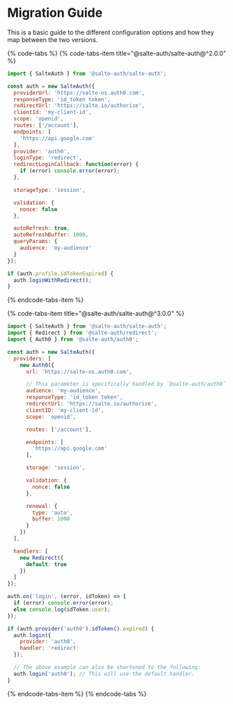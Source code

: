 # Migration Guide

This is a basic guide to the different configuration options and how they map between the two versions.

{% code-tabs %}
{% code-tabs-item title="@salte-auth/salte-auth@^2.0.0" %}
```js
import { SalteAuth } from '@salte-auth/salte-auth';

const auth = new SalteAuth({
  providerUrl: 'https://salte-os.auth0.com',
  responseType: 'id_token token',
  redirectUrl: 'https://salte.io/authorize',
  clientId: 'my-client-id',
  scope: 'openid',
  routes: ['/account'],
  endpoints: [
    'https://api.google.com'
  ],
  provider: 'auth0',
  loginType: 'redirect',
  redirectLoginCallback: function(error) {
    if (error) console.error(error);
  },

  storageType: 'session',

  validation: {
    nonce: false
  },

  autoRefresh: true,
  autoRefreshBuffer: 1000,
  queryParams: {
    audience: 'my-audience'
  }
});

if (auth.profile.idTokenExpired) {
  auth.loginWithRedirect();
}
```
{% endcode-tabs-item %}

{% code-tabs-item title="@salte-auth/salte-auth@^3.0.0" %}
```js
import { SalteAuth } from '@salte-auth/salte-auth';
import { Redirect } from '@salte-auth/redirect';
import { Auth0 } from '@salte-auth/auth0';

const auth = new SalteAuth({
  providers: [
    new Auth0({
      url: 'https://salte-os.auth0.com',

      // This parameter is specifically handled by `@salte-auth/auth0`
      audience: 'my-audience',
      responseType: 'id_token token',
      redirectUrl: 'https://salte.io/authorize',
      clientID: 'my-client-id',
      scope: 'openid',

      routes: ['/account'],

      endpoints: [
        'https://api.google.com'
      ],

      storage: 'session',

      validation: {
        nonce: false
      },

      renewal: {
        type: 'auto',
        buffer: 1000
      }
    })
  ],

  handlers: [
    new Redirect({
      default: true
    })
  ]
});

auth.on('login', (error, idToken) => {
  if (error) console.error(error);
  else console.log(idToken.user);
});

if (auth.provider('auth0').idToken().expired) {
  auth.login({
    provider: 'auth0',
    handler: 'redirect'
  });

  // The above example can also be shortened to the following:
  auth.login('auth0'); // This will use the default handler.
}
```
{% endcode-tabs-item %}
{% endcode-tabs %}

